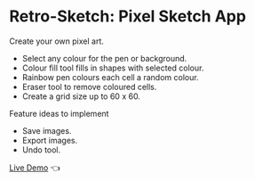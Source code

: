 # Retro-Sketch: Pixel Sketch App

Create your own pixel art.

- Select any colour for the pen or background.
- Colour fill tool fills in shapes with selected colour.
- Rainbow pen colours each cell a random colour.
- Eraser tool to remove coloured cells.
- Create a grid size up to 60 x 60.

Feature ideas to implement

- Save images.
- Export images.
- Undo tool.

[Live Demo](https://shivsgkashyap.github.io/etch-a-sketch/) :point_left:
